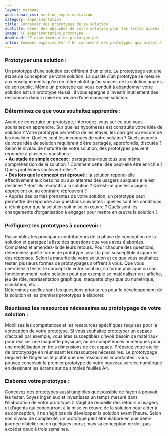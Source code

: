 ```yaml
---
layout: methode
additional_css: section_experimentation
category: experimentation
title: Concevoir des prototypes de sa solution
subtitle: Créer des ébauches de votre solution pour les tester auprès de vos usagers
image: CF_experimentation_prototype
download: CF_experimentation_prototype.pdf
intro: Comment expérimenter ? En concevant des prototypes qui aident à préfigurer le fonctionnement de la solution en situation réelle. Prototyper une solution, c’est donner à votre idée une première forme tangible et concrète. Avec un prototype, vous proposez à vos usagers une première expérience du service, vous mesurez s’il répond à leurs besoins et vous observez comment ils interagissent avec lui afin d’améliorer votre solution. Vous permettez aussi aux parties prenantes du service de se projeter concrètement dans son fonctionnement et d’anticiper ses conditions de mises en œuvre.
---
```


### Prototyper une solution : 
Un prototype d’une solution est différent d’un pilote. Le prototypage est une étape de conception de votre solution. La qualité d’un prototype se mesure aux enseignements qu’on en retire plutôt qu’au succès de la solution auprès de son public. Même un prototype qui vous conduit à abandonner votre solution est un prototype réussi : il vous épargne d’investir inutilement des ressources dans la mise en œuvre d’une mauvaise solution. 

### Déterminez ce que vous souhaitez apprendre : 
Avant de construire un prototype, interrogez-vous sur ce que vous souhaitez en apprendre. Sur quelles hypothèses est construite votre idée de solution ? Votre prototype permettra de les étayer, les corriger ou encore de les invalider. Quelles sont les inconnues de votre solution ? Quels aspects de votre idée de solution requièrent d’être partagés, approfondis, discutés ? Selon le niveau de maturité de votre solution, des prototypes peuvent répondre à plusieurs questions :   
• **Au stade de simple concept** : partageons-nous tous une même compréhension de la solution ? Comment cette idée peut-elle être enrichie ? Quels problèmes soulèvent-elles ?      
• **Dès lors que le concept est éprouvé** : la solution répond-elle effectivement aux besoins ou aux attentes des usagers auxquels elle est destinée ? Sont-ils réceptifs à la solution ? Qu’est-ce que les usagers apprécient ou au contraire réprouvent ?      
• Auprès des parties prenantes de votre solution, un prototype peut permettre de répondre aux questions suivantes : quelles sont les conditions à réunir pour que la solution soit mise en œuvre ? Quels sont les changements d’organisation à engager pour mettre en œuvre la solution ?  

### Préfigurez les prototypes à  concevoir : 
Rassemblez les principaux contributeurs de la phase de conception de la solution et partagez la liste des questions que vous avez élaborées. Complétez et amendez-la de leurs retours. Pour chacune des questions, déterminez quelle forme de prototype serait la plus susceptible d’apporter des réponses. Selon la maturité de votre solution et ce que vous souhaitez tester, plusieurs formes de prototypages s’offrent à vous. Que vous cherchiez à tester le concept de votre solution, sa forme physique ou son fonctionnement, votre solution peut par exemple se matérialiser en : affiche, jeu de rôle, représentation graphique, maquette physique ou numérique, simulateur, etc…    
Déterminez quelles sont les questions prioritaires pour le développement de la solution et les premiers prototypes à élaborer.  

### Réunissez les ressources nécessaires au prototypage de votre solution :
Mobilisez les compétences et les ressources spécifiques requises pour la conception de votre prototype. Si vous souhaitez prototyper un espace d’accueil par exemple, vous êtes susceptibles d’avoir besoin de matériaux pour réaliser une maquette physique, ou de compétences numériques pour une modélisation en trois dimensions de cet espace. Préparez votre atelier de prototypage en réunissant les ressources nécessaires. Le prototypage requiert de l’ingéniosité plutôt que des ressources importantes : vous pouvez concevoir le premier prototype de votre nouveau service numérique en dessinant les écrans sur de simples feuilles A4.  

### Elaborez votre prototype : 
Concevez des prototypes aussi tangibles que possible de façon à pouvoir les tester. Soyez ingénieux et investissez un temps mesuré dans l’élaboration de votre prototype. Il s’agit de recueillir des retours d’usagers et d’agents qui concourront à la mise en œuvre de la solution pour aider à sa conception, il ne s’agit pas de développer la solution avant l’heure. Selon son niveau de complexité, un prototype peut être élaboré en une demi-journée d’atelier ou en quelques jours ; mais sa conception ne doit pas excéder deux à trois semaines.
